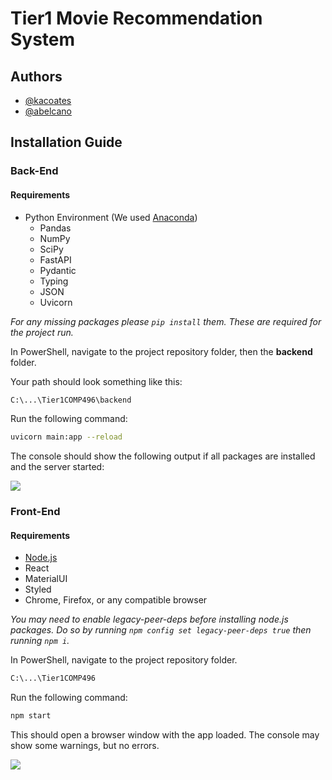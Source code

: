 
# Tier1 Movie Recommendation System




## Authors

- [@kacoates](https://www.github.com/kacoates)
- [@abelcano](https://www.github.com/abelcano)


## Installation Guide

### Back-End

#### Requirements
- Python Environment (We used [Anaconda](https://www.anaconda.com/))
  - Pandas
  - NumPy
  - SciPy
  - FastAPI
  - Pydantic
  - Typing
  - JSON
  - Uvicorn

*For any missing packages please ```pip install``` them. These are required for the project run.*

In PowerShell, navigate to the project repository folder, then the **backend** folder. 

Your path should look something like this:
```bash
C:\...\Tier1COMP496\backend
```

Run the following command:
```bash
uvicorn main:app --reload
```
The console should show the following output if all packages are installed and the server started:

![](https://i.imgur.com/ybOY6Iv.png)

### Front-End

#### Requirements
- [Node.js](https://nodejs.org/en/)
- React
- MaterialUI
- Styled
- Chrome, Firefox, or any compatible browser

*You may need to enable legacy-peer-deps before installing node.js packages. Do so by running ```npm config set legacy-peer-deps true``` then running ```npm i```.*

In PowerShell, navigate to the project repository folder. 

```bash
C:\...\Tier1COMP496
```

Run the following command:
```bash
npm start
```

This should open a browser window with the app loaded. The console may show some warnings, but no errors.

![](https://i.imgur.com/3HcCZlb.png)